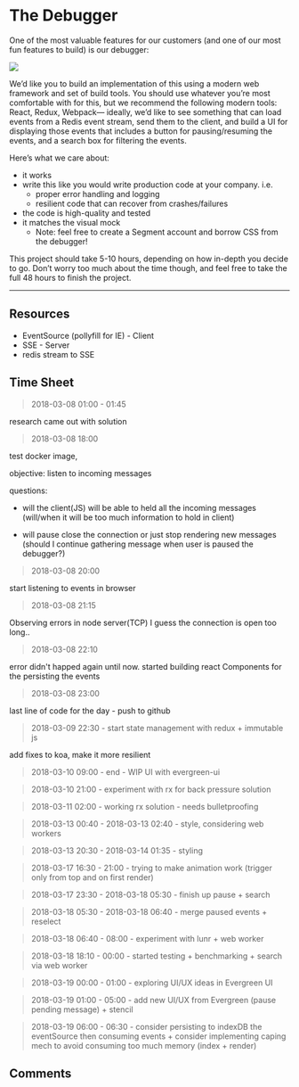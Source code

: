 The Debugger
=====================

One of the most valuable features for our customers (and one of our most fun features to build) is our debugger:

![](https://d2mxuefqeaa7sj.cloudfront.net/s_0214AD4E9A4C26164E7282B23966A47819931F0CE5FC5D9A3E6F435B7923DA7A_1517350155952_image.png)


We’d like you to build an implementation of this using a modern web framework and set of build tools. You should use whatever you’re most comfortable with for this, but we recommend the following modern tools: React, Redux, Webpack— ideally, we’d like to see something that can load events from a Redis event stream, send them to the client, and build a UI for displaying those events that includes a button for pausing/resuming the events, and a search box for filtering the events.


Here’s what we care about:
- it works
- write this like you would write production code at your company. i.e.
  - proper error handling and logging
  - resilient code that can recover from crashes/failures
- the code is high-quality and tested
- it matches the visual mock
  - Note: feel free to create a Segment account and borrow CSS from the debugger!


This project should take 5-10 hours, depending on how in-depth you decide to go. Don’t worry too much about the time though, and feel free to take the full 48 hours to finish the project.

---

Resources
---------

- EventSource (pollyfill for IE) - Client
- SSE - Server
- redis stream to SSE

Time Sheet
----------

> 2018-03-08 01:00 - 01:45

research came out with solution

> 2018-03-08 18:00

test docker image,

objective: listen to incoming messages

questions:

- will the client(JS) will be able to held all the incoming messages (will/when it will be too much information to hold in client)

- will pause close the connection or just stop rendering new messages (should I continue gathering message when user is paused the debugger?)

> 2018-03-08 20:00

start listening to events in browser

> 2018-03-08 21:15

Observing errors in node server(TCP) I guess the connection is open too long..

> 2018-03-08 22:10

error didn't happed again until now.
started building react Components for the persisting the events

> 2018-03-08 23:00

last line of code for the day - push to github

> 2018-03-09 22:30 - start state management with redux + immutable js

add fixes to koa, make it more resilient

> 2018-03-10 09:00 - end - WIP UI with evergreen-ui

> 2018-03-10 21:00 - experiment with rx for back pressure solution

> 2018-03-11 02:00 - working rx solution - needs bulletproofing

> 2018-03-13 00:40 - 2018-03-13 02:40 - style, considering web workers

> 2018-03-13 20:30 - 2018-03-14 01:35 - styling

> 2018-03-17 16:30 - 21:00 - trying to make animation work (trigger only from top and on first render)

> 2018-03-17 23:30 - 2018-03-18 05:30 - finish up pause + search

> 2018-03-18 05:30 - 2018-03-18 06:40 - merge paused events + reselect

> 2018-03-18 06:40 - 08:00 - experiment with lunr + web worker

> 2018-03-18 18:10 - 00:00 - started testing + benchmarking + search via web worker

> 2018-03-19 00:00 - 01:00 - exploring UI/UX ideas in Evergreen UI

> 2018-03-19 01:00 - 05:00 - add new UI/UX from Evergreen (pause pending message) + stencil

> 2018-03-19 06:00 - 06:30 - consider persisting to indexDB the eventSource then consuming events + consider implementing caping mech to avoid consuming too much memory (index + render) 

Comments
--------
